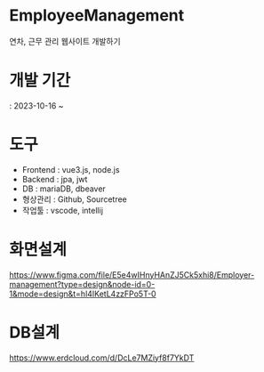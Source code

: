 # EmployeeManagement
연차, 근무 관리 웹사이트 개발하기

# 개발 기간
: 2023-10-16 ~

# 도구
- Frontend : vue3.js, node.js
- Backend : jpa, jwt
- DB : mariaDB, dbeaver
- 형상관리 : Github, Sourcetree
- 작업툴 : vscode, intellij

# 화면설계
https://www.figma.com/file/E5e4wIHnyHAnZJ5Ck5xhi8/Employer-management?type=design&node-id=0-1&mode=design&t=hl4IKetL4zzFPo5T-0

# DB설계
https://www.erdcloud.com/d/DcLe7MZiyf8f7YkDT
